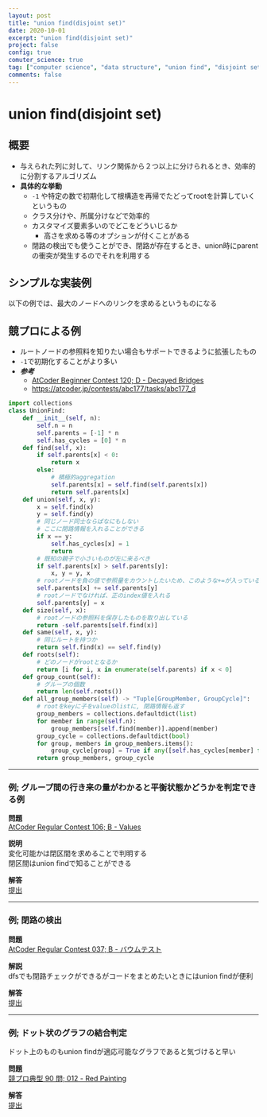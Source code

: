 ```yaml
---
layout: post
title: "union find(disjoint set)"
date: 2020-10-01
excerpt: "union find(disjoint set)"
project: false
config: true
comuter_science: true
tag: ["computer science", "data structure", "union find", "disjoint set"]
comments: false
---
```


# union find(disjoint set)

## 概要
 - 与えられた列に対して、リンク関係から２つ以上に分けられるとき、効率的に分割するアルゴリズム
 - **具体的な挙動**
   - `-1` や特定の数で初期化して根構造を再帰でたどってrootを計算していくというもの
   - クラス分けや、所属分けなどで効率的
   - カスタマイズ要素多いのでどこをどういじるか
     - 高さを求める等のオプションが付くことがある
   - 閉路の検出でも使うことができ、閉路が存在するとき、union時にparentの衝突が発生するのでそれを利用する

## シンプルな実装例
以下の例では、最大のノードへのリンクを求めるというものになる  


## 競プロによる例
 - ルートノードの参照料を知りたい場合もサポートできるように拡張したもの
 - `-1`で初期化することがより多い
 - ***参考***
   - [AtCoder Beginner Contest 120; D - Decayed Bridges](https://atcoder.jp/contests/abc120/tasks/abc120_d)
   - https://atcoder.jp/contests/abc177/tasks/abc177_d

```python
import collections
class UnionFind:
    def __init__(self, n):
        self.n = n
        self.parents = [-1] * n
        self.has_cycles = [0] * n
    def find(self, x):
        if self.parents[x] < 0:
            return x
        else:
            # 積極的aggregation
            self.parents[x] = self.find(self.parents[x])
            return self.parents[x]
    def union(self, x, y):
        x = self.find(x)
        y = self.find(y)
        # 同じノード同士ならばなにもしない
        # ここに閉路情報を入れることができる
        if x == y:
            self.has_cycles[x] = 1
            return
        # 既知の親子で小さいものが左に来るべき
        if self.parents[x] > self.parents[y]:
            x, y = y, x
        # rootノードを負の値で参照量をカウントしたいため、このような+=が入っている
        self.parents[x] += self.parents[y]
        # rootノードでなければ、正のindex値を入れる
        self.parents[y] = x
    def size(self, x):
        # rootノードの参照料を保存したものを取り出している
        return -self.parents[self.find(x)]
    def same(self, x, y):
        # 同じルートを持つか
        return self.find(x) == self.find(y)
    def roots(self):
        # どのノードがrootとなるか
        return [i for i, x in enumerate(self.parents) if x < 0]
    def group_count(self):
        # グループの個数
        return len(self.roots())
    def all_group_members(self) -> "Tuple[GroupMember, GroupCycle]":
        # rootをkeyに子をvalueのlistに, 閉路情報も返す
        group_members = collections.defaultdict(list)
        for member in range(self.n):
            group_members[self.find(member)].append(member)
        group_cycle = collections.defaultdict(bool)
        for group, members in group_members.items():
            group_cycle[group] = True if any([self.has_cycles[member] for member in members]) else False
        return group_members, group_cycle
```

---

### 例; グループ間の行き来の量がわかると平衡状態かどうかを判定できる例

**問題**  
[AtCoder Regular Contest 106; B - Values](https://atcoder.jp/contests/arc106/tasks/arc106_b)  

**説明**  
変化可能かは閉区間を求めることで判明する  
閉区間はunion findで知ることができる  

**解答**  
[提出](https://atcoder.jp/contests/arc106/submissions/22967713)

---

### 例; 閉路の検出
**問題**  
[AtCoder Regular Contest 037; B - バウムテスト](https://atcoder.jp/contests/arc037/tasks/arc037_b)  

**解説**  
dfsでも閉路チェックができるがコードをまとめたいときにはunion findが便利  

**解答**  
[提出](https://atcoder.jp/contests/arc037/submissions/23142427)

---

### 例; ドット状のグラフの結合判定  
ドット上のものもunion findが適応可能なグラフであると気づけると早い  

**問題**  
[競プロ典型 90 問; 012 - Red Painting](https://atcoder.jp/contests/typical90/tasks/typical90_l)

**解答**  
[提出](https://atcoder.jp/contests/typical90/submissions/23199867)

